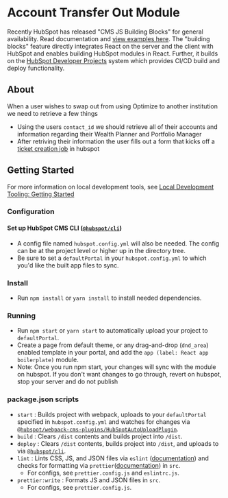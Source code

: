 # Account Transfer Out Module

Recently HubSpot has released "CMS JS Building Blocks" for general availability. Read documentation and [view examples here](https://github.com/HubSpot/cms-js-building-block-examples). The "building blocks" feature directly integrates React on the server and the client with HubSpot and enables building HubSpot modules in React. Further, it builds on the [HubSpot Developer Projects](https://developers.hubspot.com/docs/platform/create-a-project) system which provides CI/CD build and deploy functionality.

## About

When a user wishes to swap out from using Optimize to another institution we need to retrieve a few things
- Using the users ```contact_id``` we should retrieve all of their accounts and information regarding their Wealth Planner and Portfolio Manager
- After retriving their information the user fills out a form that kicks off a [ticket creation job](https://app.hubspot.com/design-manager/7515101/file/168397616141) in hubspot 

## Getting Started

For more information on local development tools, see [Local Development Tooling: Getting Started](https://designers.hubspot.com/docs/tools/local-development)

### Configuration

#### Set up HubSpot CMS CLI ([`@hubspot/cli`](https://www.npmjs.com/package/@hubspot/cli))
- A config file named `hubspot.config.yml` will also be needed.  The config can be at the project level or higher up in the directory tree.
- Be sure to set a `defaultPortal` in your `hubspot.config.yml` to which you'd like the built app files to sync.

### Install
- Run `npm install` or `yarn install` to install needed dependencies.

### Running
- Run `npm start` or `yarn start` to automatically upload your project to `defaultPortal`.
- Create a page from default theme, or any drag-and-drop (`dnd_area`) enabled template in your portal, and add the `app (label: React app boilerplate)` module.
- Note: Once you run npm start, your changes will sync with the module on hubspot. If you don't want changes to go through, revert on hubspot, stop your server and do not publish

### package.json scripts
- `start` : Builds project with webpack, uploads to your `defaultPortal` specified in `hubspot.config.yml` and watches for changes via [`@hubspot/webpack-cms-plugins/HubSpotAutoUploadPlugin`](https://www.npmjs.com/package/@hubspot/webpack-cms-plugins).
- `build` : Clears `/dist` contents and builds project into `/dist`.
- `deploy` : Clears `/dist` contents, builds project into `/dist`, and uploads to via [`@hubspot/cli`](https://www.npmjs.com/package/@hubspot/cli).
- `lint` : Lints CSS, JS, and JSON files via `eslint` ([documentation](https://eslint.org/docs/user-guide/configuring)) and checks for formatting via `prettier`([documentation](https://prettier.io/docs/en/configuration.html)) in `src`.
  - For configs, see `prettier.config.js` and `eslintrc.js`.
- `prettier:write` : Formats JS and JSON files in `src`.
  - For configs, see `prettier.config.js`.
